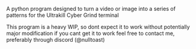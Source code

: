A python program designed to turn a video or image into a series of patterns for the Ultrakill Cyber Grind terminal

This program is a heavy WIP, so dont expect it to work without potentially major modification
if you cant get it to work feel free to contact me, preferably through discord (@nulltoast)
